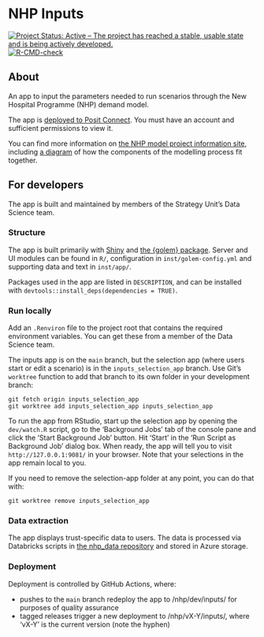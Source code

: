 
<!-- README.md is generated from README.Rmd. Please edit that file -->

# NHP Inputs

<!-- badges: start -->

[![Project Status: Active – The project has reached a stable, usable
state and is being actively
developed.](https://www.repostatus.org/badges/latest/active.svg)](https://www.repostatus.org/#active)
[![R-CMD-check](https://github.com/The-Strategy-Unit/nhp_inputs/actions/workflows/R-CMD-check.yaml/badge.svg)](https://github.com/The-Strategy-Unit/nhp_inputs/actions/workflows/R-CMD-check.yaml)
<!-- badges: end -->

## About

An app to input the parameters needed to run scenarios through the New
Hospital Programme (NHP) demand model.

The app is [deployed to Posit
Connect](https://connect.strategyunitwm.nhs.uk/nhp/inputs/). You must
have an account and sufficient permissions to view it.

You can find more information on [the NHP model project information
site](https://connect.strategyunitwm.nhs.uk/nhp/project_information/),
including [a
diagram](https://connect.strategyunitwm.nhs.uk/nhp/project_information/project_plan_and_summary/components-overview.html)
of how the components of the modelling process fit together.

## For developers

The app is built and maintained by members of the Strategy Unit’s Data
Science team.

### Structure

The app is built primarily with [Shiny](https://shiny.posit.co/) and
[the {golem} package](https://thinkr-open.github.io/golem/). Server and
UI modules can be found in `R/`, configuration in
`inst/golem-config.yml` and supporting data and text in `inst/app/`.

Packages used in the app are listed in `DESCRIPTION`, and can be
installed with `devtools::install_deps(dependencies = TRUE)`.

### Run locally

Add an `.Renviron` file to the project root that contains the required
environment variables. You can get these from a member of the Data
Science team.

The inputs app is on the `main` branch, but the selection app (where
users start or edit a scenario) is in the `inputs_selection_app` branch.
Use Git’s `worktree` function to add that branch to its own folder in
your development branch:

    git fetch origin inputs_selection_app
    git worktree add inputs_selection_app inputs_selection_app

To run the app from RStudio, start up the selection app by opening the
`dev/watch.R` script, go to the ‘Background Jobs’ tab of the console
pane and click the ‘Start Background Job’ button. Hit ‘Start’ in the
‘Run Script as Background Job’ dialog box. When ready, the app will tell
you to visit `http://127.0.0.1:9081/` in your browser. Note that your
selections in the app remain local to you.

If you need to remove the selection-app folder at any point, you can do
that with:

    git worktree remove inputs_selection_app

### Data extraction

The app displays trust-specific data to users. The data is processed via
Databricks scripts in [the nhp_data
repository](https://github.com/The-Strategy-Unit/nhp_data) and stored in
Azure storage.

### Deployment

Deployment is controlled by GitHub Actions, where:

- pushes to the `main` branch redeploy the app to /nhp/dev/inputs/ for
  purposes of quality assurance
- tagged releases trigger a new deployment to /nhp/vX-Y/inputs/, where
  ‘vX-Y’ is the current version (note the hyphen)
